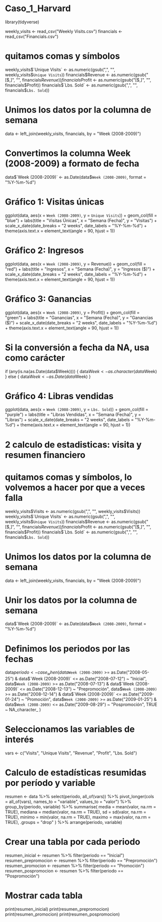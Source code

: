 # Caso_1_Harvard

library(tidyverse)

weekly_visits <- read_csv("Weekly Visits.csv")
financials <- read_csv("Financials.csv")

# quitamos comas y símbolos
weekly_visits$`Unique Visits` <- as.numeric(gsub(",", "", weekly_visits$`Unique Visits`))
financials$Revenue <- as.numeric(gsub("[$,]", "", financials$Revenue))
financials$Profit <- as.numeric(gsub("[$,]", "", financials$Profit))
financials$`Lbs. Sold` <- as.numeric(gsub(",", "", financials$`Lbs. Sold`))

# Unimos los datos por la columna de semana
data <- left_join(weekly_visits, financials, by = "Week (2008-2009)")

# Convertimos la columna Week (2008-2009) a formato de fecha
data$`Week (2008-2009)` <- as.Date(data$`Week (2008-2009)`, format = "%Y-%m-%d")

# Gráfico 1: Visitas únicas
ggplot(data, aes(x = `Week (2008-2009)`, y = `Unique Visits`)) +
  geom_col(fill = "blue") +
  labs(title = "Visitas Únicas", x = "Semana (Fecha)", y = "Visitas") +
  scale_x_date(date_breaks = "2 weeks", date_labels = "%Y-%m-%d") +
  theme(axis.text.x = element_text(angle = 90, hjust = 1))

# Gráfico 2: Ingresos
ggplot(data, aes(x = `Week (2008-2009)`, y = Revenue)) +
  geom_col(fill = "red") +
  labs(title = "Ingresos", x = "Semana (Fecha)", y = "Ingresos ($)") +
  scale_x_date(date_breaks = "2 weeks", date_labels = "%Y-%m-%d") +
  theme(axis.text.x = element_text(angle = 90, hjust = 1))

# Gráfico 3: Ganancias
ggplot(data, aes(x = `Week (2008-2009)`, y = Profit)) +
  geom_col(fill = "green") +
  labs(title = "Ganancias", x = "Semana (Fecha)", y = "Ganancias ($)") +
  scale_x_date(date_breaks = "2 weeks", date_labels = "%Y-%m-%d") +
  theme(axis.text.x = element_text(angle = 90, hjust = 1))

# Si la conversión a fecha da NA, usa como carácter
if (any(is.na(as.Date(data$Week)))) {
  data$Week <- as.character(data$Week)
} else {
  data$Week <- as.Date(data$Week)
}

# Gráfico 4: Libras vendidas
ggplot(data, aes(x = `Week (2008-2009)`, y = `Lbs. Sold`)) +
  geom_col(fill = "purple") +
  labs(title = "Libras Vendidas", x = "Semana (Fecha)", y = "Libras") +
  scale_x_date(date_breaks = "2 weeks", date_labels = "%Y-%m-%d") +
  theme(axis.text.x = element_text(angle = 90, hjust = 1))



  
# 2 calculo de estadisticas: visita y resumen financiero

# quitamos comas y símbolos, lo volvemos a hacer por que a veces falla
weekly_visits$Visits <- as.numeric(gsub(",", "", weekly_visits$Visits))
weekly_visits$`Unique Visits` <- as.numeric(gsub(",", "", weekly_visits$`Unique Visits`))
financials$Revenue <- as.numeric(gsub("[$,]", "", financials$Revenue))
financials$Profit <- as.numeric(gsub("[$,]", "", financials$Profit))
financials$`Lbs. Sold` <- as.numeric(gsub(",", "", financials$`Lbs. Sold`))

# Unimos los datos por la columna de semana
data <- left_join(weekly_visits, financials, by = "Week (2008-2009)")
# Unir los datos por la columna de semana
data$`Week (2008-2009)` <- as.Date(data$`Week (2008-2009)`, format = "%Y-%m-%d")

# Definimos los periodos por las fechas
data$periodo <- case_when(
  data$`Week (2008-2009)` >= as.Date("2008-05-25") & data$`Week (2008-2009)` <= as.Date("2008-07-12") ~ "Inicial",
  data$`Week (2008-2009)` >= as.Date("2008-07-13") & data$`Week (2008-2009)` <= as.Date("2008-12-13") ~ "Prepromoción",
  data$`Week (2008-2009)` >= as.Date("2008-12-14") & data$`Week (2008-2009)` <= as.Date("2009-01-24") ~ "Promoción",
  data$`Week (2008-2009)` >= as.Date("2009-01-25") & data$`Week (2008-2009)` <= as.Date("2009-08-29") ~ "Pospromoción",
  TRUE ~ NA_character_
)

# Seleccionamos las variables de interés
vars <- c("Visits", "Unique Visits", "Revenue", "Profit", "Lbs. Sold")

# Calculo de estadísticas resumidas por período y variable
resumen <- data %>%
  select(periodo, all_of(vars)) %>%
  pivot_longer(cols = all_of(vars), names_to = "variable", values_to = "valor") %>%
  group_by(periodo, variable) %>%
  summarise(
    media = mean(valor, na.rm = TRUE),
    mediana = median(valor, na.rm = TRUE),
    sd = sd(valor, na.rm = TRUE),
    minimo = min(valor, na.rm = TRUE),
    maximo = max(valor, na.rm = TRUE),
    .groups = "drop"
  ) %>%
  arrange(periodo, variable)

# Crear una tabla por cada periodo
resumen_inicial <- resumen %>% filter(periodo == "Inicial")
resumen_prepromocion <- resumen %>% filter(periodo == "Prepromoción")
resumen_promocion <- resumen %>% filter(periodo == "Promoción")
resumen_pospromocion <- resumen %>% filter(periodo == "Pospromoción")

# Mostrar cada tabla
print(resumen_inicial)
print(resumen_prepromocion)
print(resumen_promocion)
print(resumen_pospromocion) 